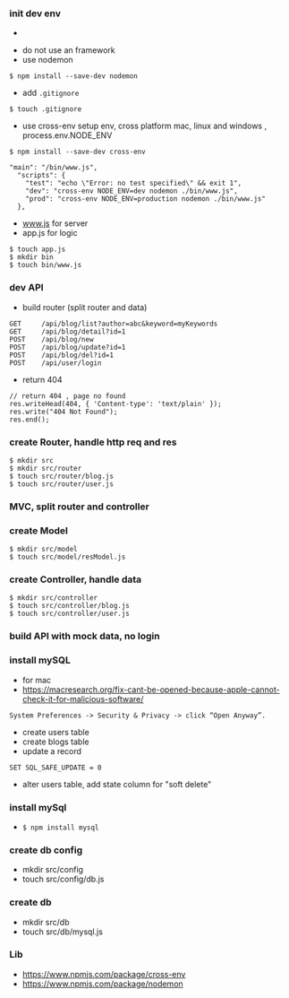 ### init dev env
- ```npm init -y'
- do not use an framework
- use nodemon
```
$ npm install --save-dev nodemon
```
- add ```.gitignore```
```
$ touch .gitignore
```
- use cross-env setup env, cross platform mac, linux and windows , process.env.NODE_ENV

```
$ npm install --save-dev cross-env
```
```
"main": "/bin/www.js",
  "scripts": {
    "test": "echo \"Error: no test specified\" && exit 1",
    "dev": "cross-env NODE_ENV=dev nodemon ./bin/www.js",
    "prod": "cross-env NODE_ENV=production nodemon ./bin/www.js"
  },
```
- www.js for server
- app.js for logic
```
$ touch app.js
$ mkdir bin
$ touch bin/www.js
```

### dev API
- build router (split router and data)
```
GET     /api/blog/list?author=abc&keyword=myKeywords  
GET     /api/blog/detail?id=1
POST    /api/blog/new
POST    /api/blog/update?id=1
POST    /api/blog/del?id=1
POST    /api/user/login
```
- return 404
```
// return 404 , page no found
res.writeHead(404, { 'Content-type': 'text/plain' });
res.write("404 Not Found");
res.end();
```

### create Router, handle http req and res
```
$ mkdir src
$ mkdir src/router
$ touch src/router/blog.js
$ touch src/router/user.js
```

### MVC, split router and controller

### create Model
```
$ mkdir src/model
$ touch src/model/resModel.js
```


### create Controller, handle data 
```
$ mkdir src/controller
$ touch src/controller/blog.js
$ touch src/controller/user.js
```
### build API with mock data, no login

### install mySQL
- for mac
- https://macresearch.org/fix-cant-be-opened-because-apple-cannot-check-it-for-malicious-software/
```
System Preferences -> Security & Privacy -> click “Open Anyway”.
```
- create users table
- create blogs table
- update a record
```
SET SQL_SAFE_UPDATE = 0
```
- alter users table, add state column for "soft delete"

### install mySql
- ```$ npm install mysql```

### create db config
- mkdir src/config
- touch src/config/db.js

### create db
- mkdir src/db
- touch src/db/mysql.js

### Lib
- https://www.npmjs.com/package/cross-env
- https://www.npmjs.com/package/nodemon